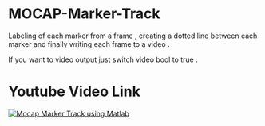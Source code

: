 # MOCAP-Marker-Track

Labeling of each marker from a frame , creating a dotted line between each marker and finally writing each frame to a video .

If you want to video output just switch video bool to true .

# Youtube Video Link

[![Mocap Marker Track using Matlab](http://img.youtube.com/vi/QAnTRDqS6p4/0.jpg)](http://www.youtube.com/watch?v=QAnTRDqS6p4 "Mocap Marker Track using Matlab")
